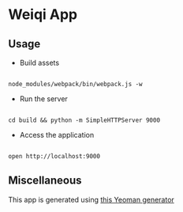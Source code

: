 # Weiqi App

## Usage

* Build assets

<code>
node_modules/webpack/bin/webpack.js -w
</code>

* Run the server

<code>
cd build && python -m SimpleHTTPServer 9000
</code>

* Access the application

<code>
open http://localhost:9000
</code>

## Miscellaneous

This app is generated using [this Yeoman generator]( https://github.com/reecer/generator-webpack-frontend )

